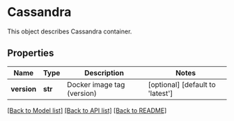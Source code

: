 # Cassandra

This object describes Cassandra container. 
## Properties
Name | Type | Description | Notes
------------ | ------------- | ------------- | -------------
**version** | **str** | Docker image tag (version) | [optional] [default to 'latest']

[[Back to Model list]](../README.md#documentation-for-models) [[Back to API list]](../README.md#documentation-for-api-endpoints) [[Back to README]](../README.md)


